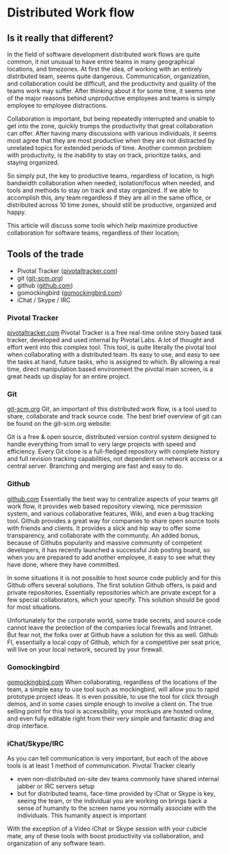<link href='style.css' media='screen' rel='stylesheet' type='text/css' />

# Distributed Work flow

## Is it really that different?

In the field of software development distributed work flows are quite common, it not unusual to have entire teams in many geographical locations, and timezones. At first the idea, of working with an entirely distributed team, seems quite dangerous. Communication, organization, and collaboration could be difficult, and the productivity and quality of the teams work may suffer. After thinking about it for some time, it seems one of the major reasons behind unproductive employees and teams is simply employee to employee distractions.

Collaboration is important, but being repeatedly interrupted and unable to get into the zone, quickly trumps the productivity that great collaboration can offer. After having many discussions with various individuals, it seems most agree that they are most productive when they are not distracted by unrelated topics for extended periods of time. Another common problem with productivity, is the inability to stay on track, prioritize tasks, and staying organized.

So simply put, the key to productive teams, regardless of location, is high bandwidth collaboration when needed, isolation/focus when needed, and tools and methods to stay on track and stay organized. If we able to accomplish this, any team regardless if they are all in the same office, or distributed across 10 time zones, should still be productive, organized and happy.

This article will discuss some tools which help maximize productive collaboration for software teams, regardless of their location;

## Tools of the trade

* Pivotal Tracker ([pivotaltracker.com](htt://pivotaltracker.com/))
* git ([git-scm.org](http://git-scm.org/))
* github ([github.com](htt://github.com/))
* gomockingbird ([gomockingbird.com](http://gomockingbird.com/))
* iChat / Skype / IRC

### Pivotal Tracker
[pivotaltracker.com](htt://pivotaltracker.com/)
Pivotal Tracker is a free real-time online story based task tracker, developed and used internal by Pivotal Labs. A lot of thought and effort went into this complex tool. This tool, is quite literally the pivotal tool when collaborating with a distributed team. Its easy to use, and easy to see the tasks at hand, future tasks, who is assigned to which. By allowing a real time, direct manipulation based environment the pivotal main screen, is a great heads up display for an entire project. 

### Git
[git-scm.org](http://git-scm.org/)
Git, an important of this distributed work flow, is a tool used to share, collaborate and track source code. The best brief overview of git can be found on the git-scm.org website:

Git is a free & open source, distributed version control system designed to handle everything from small to very large projects with speed and efficiency. Every Git clone is a full-fledged repository with complete history and full revision tracking capabilities, not dependent on network access or a central server. Branching and merging are fast and easy to do.

### Github
[github.com](htt://github.com/)
Essentially the best way to centralize aspects of your teams git work flow, it provides web based repository viewing, nice permission system, and various collaborative features, Wiki, and even a bug tracking tool. Github provides a great way for companies to share open source tools with friends and clients. It provides a slick and hip way to offer some transparency, and collaborate with the community. An added bonus, because of Githubs popularity and massive community of competent developers, it has recently launched a successful Job posting board, so when you are prepared to add another employee, it easy to see what they have done, where they have committed.

In some situations it is not possible to host source code publicly and for this Github offers several solutions. The first solution Github offers, is paid and private repositories. Essentially repositories which are private except for a few special collaborators, which your specify. This solution should be good for most situations.

Unfortunately for the corporate world, some trade secrets, and source code cannot leave the protection of the companies local firewalls and Intranet. But fear not, the folks over at Github have a solution for this as well. Github FI, essentially a local copy of Github, which for a competitive per seat price, will live on your local network, secured by your firewall.

### Gomockingbird
[gomockingbird.com](http://gomockingbird.com/)
When collaborating, regardless of the locations of the team, a simple easy to use tool such as mockingbird, will allow you to rapid prototype project ideas. It is even possible, to use the tool for click through demos, and in some cases simple enough to involve a client on. The true selling point for this tool is accessibility, your mockups are hosted online, and even fully editable right from their very simple and fantastic drag and drop interface.

### iChat/Skype/IRC
As you can tell communication is very important, but each of the above tools is at least 1 method of communication. Pivotal Tracker clearly
- even non-distributed on-site dev teams commonly have shared internal jabber or IRC servers setup
- but for distributed teams, face-time provided by iChat or Skype is key,  seeing the team, or the individual you are working on brings back a sense of humanity to the screen name you normally associate with the individuals. This humanity aspect is important

With the exception of a Video iChat or Skype session with your cubicle mate, any of these tools with boost productivity via collaboration, and organization of any software team.
